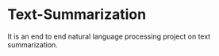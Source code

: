# Text-Summarization
It is an end to end natural language processing project on text summarization.
